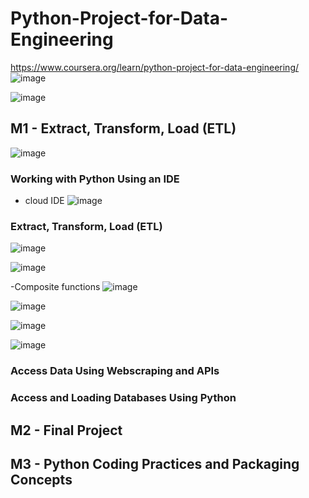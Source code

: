 # Python-Project-for-Data-Engineering
https://www.coursera.org/learn/python-project-for-data-engineering/
![image](https://github.com/user-attachments/assets/3d5fce17-7944-4567-8fe1-3dec65b5fa50)

![image](https://github.com/user-attachments/assets/a933f127-c5d7-449b-a0ea-e676e78b66f0)


## M1 - Extract, Transform, Load (ETL)
![image](https://github.com/user-attachments/assets/e5231f59-dfaa-472d-b52f-ec2f1821792e)

### Working with Python Using an IDE
- cloud IDE
  ![image](https://github.com/user-attachments/assets/d13f210b-6ff2-428a-8d27-b9de6227069d)

### Extract, Transform, Load (ETL)
![image](https://github.com/user-attachments/assets/f32ded8a-fd3a-452a-8fdf-109cf48a1e91)

![image](https://github.com/user-attachments/assets/87efc6d8-3101-4a88-bd23-95eb3b483ef1)

-Composite functions
![image](https://github.com/user-attachments/assets/4c7f7e79-4efd-4026-aade-b0ae36c0fa61)

![image](https://github.com/user-attachments/assets/1506f2f3-45d8-4c80-9cc7-6c2feb7eb3fa)

![image](https://github.com/user-attachments/assets/5884f073-4fbd-4293-88df-63cda9e5ca5c)

![image](https://github.com/user-attachments/assets/0a315307-7ed6-4149-90d0-86b60f8d48bf)




### Access Data Using Webscraping and APIs

### Access and Loading Databases Using Python


## M2 - Final Project

## M3 - Python Coding Practices and Packaging Concepts
